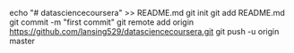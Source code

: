 echo "# datasciencecoursera" >> README.md
git init
git add README.md
git commit -m "first commit"
git remote add origin https://github.com/lansing529/datasciencecoursera.git
git push -u origin master
